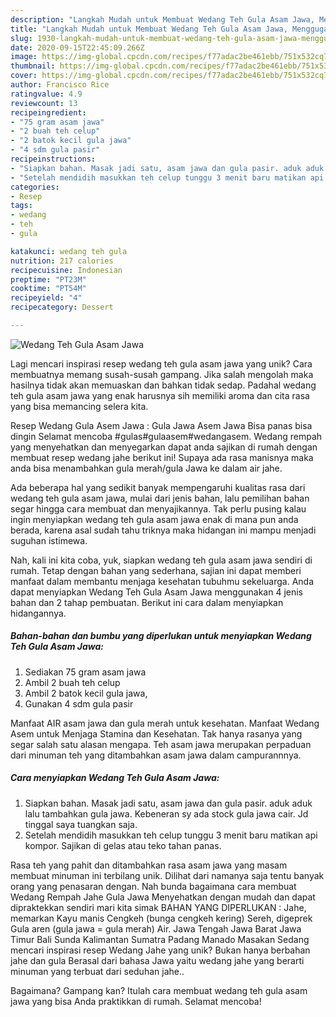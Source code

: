```yaml
---
description: "Langkah Mudah untuk Membuat Wedang Teh Gula Asam Jawa, Menggugah Selera"
title: "Langkah Mudah untuk Membuat Wedang Teh Gula Asam Jawa, Menggugah Selera"
slug: 1930-langkah-mudah-untuk-membuat-wedang-teh-gula-asam-jawa-menggugah-selera
date: 2020-09-15T22:45:09.266Z
image: https://img-global.cpcdn.com/recipes/f77adac2be461ebb/751x532cq70/wedang-teh-gula-asam-jawa-foto-resep-utama.jpg
thumbnail: https://img-global.cpcdn.com/recipes/f77adac2be461ebb/751x532cq70/wedang-teh-gula-asam-jawa-foto-resep-utama.jpg
cover: https://img-global.cpcdn.com/recipes/f77adac2be461ebb/751x532cq70/wedang-teh-gula-asam-jawa-foto-resep-utama.jpg
author: Francisco Rice
ratingvalue: 4.9
reviewcount: 13
recipeingredient:
- "75 gram asam jawa"
- "2 buah teh celup"
- "2 batok kecil gula jawa"
- "4 sdm gula pasir"
recipeinstructions:
- "Siapkan bahan. Masak jadi satu, asam jawa dan gula pasir. aduk aduk lalu tambahkan gula jawa. Kebeneran sy ada stock gula jawa cair. Jd tinggal saya tuangkan saja."
- "Setelah mendidih masukkan teh celup tunggu 3 menit baru matikan api kompor. Sajikan di gelas atau teko tahan panas."
categories:
- Resep
tags:
- wedang
- teh
- gula

katakunci: wedang teh gula 
nutrition: 217 calories
recipecuisine: Indonesian
preptime: "PT23M"
cooktime: "PT54M"
recipeyield: "4"
recipecategory: Dessert

---
```



![Wedang Teh Gula Asam Jawa](https://img-global.cpcdn.com/recipes/f77adac2be461ebb/751x532cq70/wedang-teh-gula-asam-jawa-foto-resep-utama.jpg)

Lagi mencari inspirasi resep wedang teh gula asam jawa yang unik? Cara membuatnya memang susah-susah gampang. Jika salah mengolah maka hasilnya tidak akan memuaskan dan bahkan tidak sedap. Padahal wedang teh gula asam jawa yang enak harusnya sih memiliki aroma dan cita rasa yang bisa memancing selera kita.

Resep Wedang Gula Asem Jawa : Gula Jawa Asem Jawa Bisa panas bisa dingin Selamat mencoba #gulas#gulaasem#wedangasem. Wedang rempah yang menyehatkan dan menyegarkan dapat anda sajikan di rumah dengan membuat resep wedang jahe berikut ini! Supaya ada rasa manisnya maka anda bisa menambahkan gula merah/gula Jawa ke dalam air jahe.

Ada beberapa hal yang sedikit banyak mempengaruhi kualitas rasa dari wedang teh gula asam jawa, mulai dari jenis bahan, lalu pemilihan bahan segar hingga cara membuat dan menyajikannya. Tak perlu pusing kalau ingin menyiapkan wedang teh gula asam jawa enak di mana pun anda berada, karena asal sudah tahu triknya maka hidangan ini mampu menjadi suguhan istimewa.


Nah, kali ini kita coba, yuk, siapkan wedang teh gula asam jawa sendiri di rumah. Tetap dengan bahan yang sederhana, sajian ini dapat memberi manfaat dalam membantu menjaga kesehatan tubuhmu sekeluarga. Anda dapat menyiapkan Wedang Teh Gula Asam Jawa menggunakan 4 jenis bahan dan 2 tahap pembuatan. Berikut ini cara dalam menyiapkan hidangannya.

<!--inarticleads1-->

##### Bahan-bahan dan bumbu yang diperlukan untuk menyiapkan Wedang Teh Gula Asam Jawa:

1. Sediakan 75 gram asam jawa
1. Ambil 2 buah teh celup
1. Ambil 2 batok kecil gula jawa,
1. Gunakan 4 sdm gula pasir


Manfaat AIR asam jawa dan gula merah untuk kesehatan. Manfaat Wedang Asem untuk Menjaga Stamina dan Kesehatan. Tak hanya rasanya yang segar salah satu alasan mengapa. Teh asam jawa merupakan perpaduan dari minuman teh yang ditambahkan asam jawa dalam campurannnya. 

<!--inarticleads2-->

##### Cara menyiapkan Wedang Teh Gula Asam Jawa:

1. Siapkan bahan. Masak jadi satu, asam jawa dan gula pasir. aduk aduk lalu tambahkan gula jawa. Kebeneran sy ada stock gula jawa cair. Jd tinggal saya tuangkan saja.
1. Setelah mendidih masukkan teh celup tunggu 3 menit baru matikan api kompor. Sajikan di gelas atau teko tahan panas.


Rasa teh yang pahit dan ditambahkan rasa asam jawa yang masam membuat minuman ini terbilang unik. Dilihat dari namanya saja tentu banyak orang yang penasaran dengan. Nah bunda bagaimana cara membuat Wedang Rempah Jahe Gula Jawa Menyehatkan dengan mudah dan dapat dipraktekkan sendiri mari kita simak BAHAN YANG DIPERLUKAN : Jahe, memarkan Kayu manis Cengkeh (bunga cengkeh kering) Sereh, digeprek Gula aren (gula jawa = gula merah) Air. Jawa Tengah Jawa Barat Jawa Timur Bali Sunda Kalimantan Sumatra Padang Manado Masakan Sedang mencari inspirasi resep Wedang Jahe yang unik? Bukan hanya berbahan jahe dan gula Berasal dari bahasa Jawa yaitu wedang jahe yang berarti minuman yang terbuat dari seduhan jahe.. 

Bagaimana? Gampang kan? Itulah cara membuat wedang teh gula asam jawa yang bisa Anda praktikkan di rumah. Selamat mencoba!
